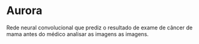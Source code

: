 # Aurora
Rede neural convolucional que prediz o resultado de exame de câncer de mama antes do médico analisar as imagens as imagens.  
